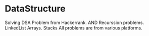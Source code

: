 # DataStructure
Solving DSA Problem from Hackerrank.
AND Recurssion problems.
LinkedList
Arrays.
Stacks
All problems are from various platforms.
